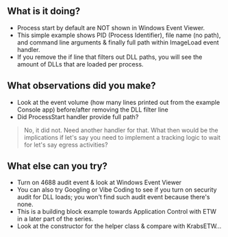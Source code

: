 ## What is it doing?
- Process start by default are NOT shown in Windows Event Viewer.
- This simple example shows PID (Process Identifier), file name (no path), and command line arguments & finally full path within ImageLoad event handler.
- If you remove the if line that filters out DLL paths, you will see the amount of DLLs that are loaded per process.

## What observations did you make?
- Look at the event volume (how many lines printed out from the example Console app) before/after removing the DLL filter line
- Did ProcessStart handler provide full path? 
>No, it did not. Need another handler for that. What then would be the implications if let's say you need to implement a tracking logic to wait for let's say egress activities?

## What else can you try?
- Turn on 4688 audit event & look at Windows Event Viewer
- You can also try Googling or Vibe Coding to see if you turn on security audit for DLL loads; you won't find such audit event because there's none.
- This is a building block example towards Application Control with ETW in a later part of the series.
- Look at the constructor for the helper class & compare with KrabsETW...


